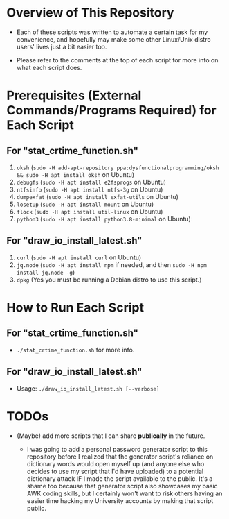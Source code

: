 
# Overview of This Repository #

 - Each of these scripts was written to automate a certain task for my convenience, and hopefully
   may make some other Linux/Unix distro users' lives just a bit easier too.

 - Please refer to the comments at the top of each script for more info on what each script does.

# Prerequisites (External Commands/Programs Required) for Each Script #

## For "stat_crtime_function.sh" ##

 1. `oksh` (`sudo -H add-apt-repository ppa:dysfunctionalprogramming/oksh && sudo -H apt install oksh` on Ubuntu)
 2. `debugfs` (`sudo -H apt install e2fsprogs` on Ubuntu)
 3. `ntfsinfo` (`sudo -H apt install ntfs-3g` on Ubuntu)
 4. `dumpexfat` (`sudo -H apt install exfat-utils` on Ubuntu)
 5. `losetup` (`sudo -H apt install mount` on Ubuntu)
 6. `flock` (`sudo -H apt install util-linux` on Ubuntu)
 7. `python3` (`sudo -H apt install python3.8-minimal` on Ubuntu)

## For "draw_io_install_latest.sh" ##

 1. `curl` (`sudo -H apt install curl` on Ubuntu)
 2. `jq.node` (`sudo -H apt install npm` if needed, and then `sudo -H npm install jq.node -g`)
 3. `dpkg` (Yes you must be running a Debian distro to use this script.)

# How to Run Each Script #

## For "stat_crtime_function.sh" ##

- `./stat_crtime_function.sh` for more info.

## For "draw_io_install_latest.sh" ##

- Usage: `./draw_io_install_latest.sh [--verbose]`

# TODOs #

- (Maybe) add more scripts that I can share **publically** in the future.

  - I was going to add a personal password generator script to this repository before
    I realized that the generator script's reliance on dictionary words would open myself
    up (and anyone else who decides to use my script that I'd have uploaded) to a potential
    dictionary attack IF I made the script available to the public.  It's a shame too because
    that generator script also showcases my basic AWK coding skills, but I certainly won't
    want to risk others having an easier time hacking my University accounts by making
    that script public.

